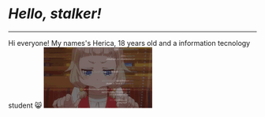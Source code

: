 
# _Hello, stalker!_
***
Hi everyone! My names's Herica, 18 years old and a information tecnology student 😸
![gif](gif1.gif)

